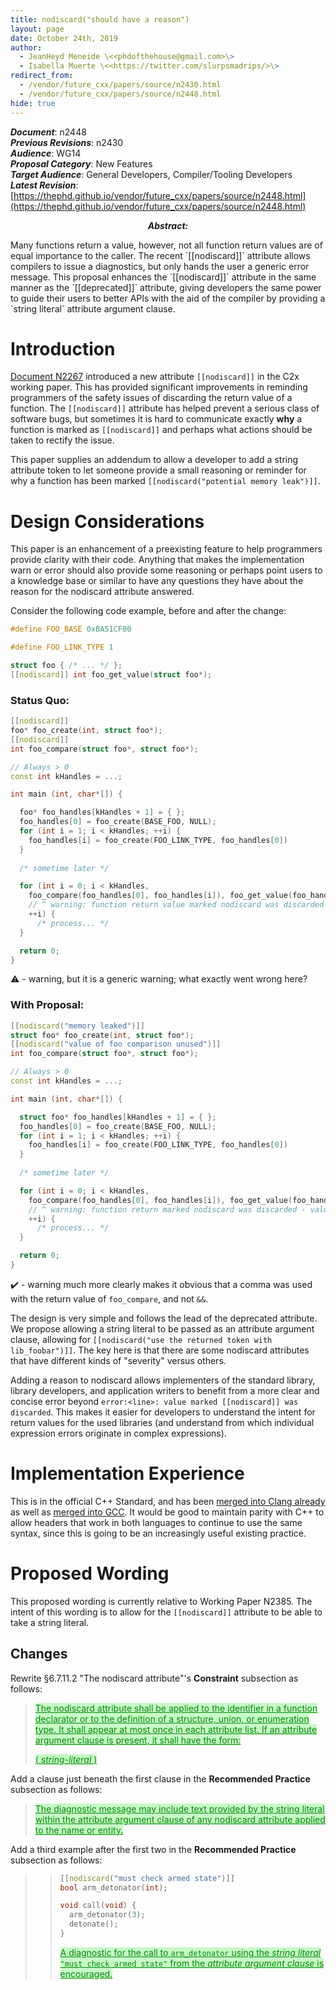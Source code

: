 ```yaml
---
title: nodiscard("should have a reason")
layout: page
date: October 24th, 2019
author:
  - JeanHeyd Meneide \<<phdofthehouse@gmail.com>\>
  - Isabella Muerte \<<https://twitter.com/slurpsmadrips/>\>
redirect_from:
  - /vendor/future_cxx/papers/source/n2430.html
  - /vendor/future_cxx/papers/source/n2448.html
hide: true
---
```


<style>
pre {
  margin-top: 0px;
  margin-bottom: 0px;
}
.ins, ins, ins *, span.ins, span.ins * {
  background-color: rgb(200, 250, 200);
  color: rgb(0, 136, 0);
  text-decoration: underline;
}
.del, del, del *, span.del, span.del * {
  background-color: rgb(250, 200, 200);
  color: rgb(255, 0, 0);
  text-decoration: line-through;
  text-decoration-color: rgb(255, 0, 0);
}
math, span.math {
  font-family: serif;
  font-style: italic;
}
ul {
  list-style-type: "— ";
}
blockquote {
  counter-reset: paragraph;
}
div.numbered, div.newnumbered {
  margin-left: 2em;
  margin-top: 1em;
  margin-bottom: 1em;
}
div.numbered:before, div.newnumbered:before {
  position: absolute;
  margin-left: -2em;
  display-style: block;
}
div.numbered:before {
  content: counter(paragraph);
  counter-increment: paragraph;
}
div.newnumbered:before {
  content: "�";
}
div.numbered ul, div.newnumbered ul {
  counter-reset: list_item;
}
div.numbered li, div.newnumbered li {
  margin-left: 3em;
}
div.numbered li:before, div.newnumbered li:before {
  position: absolute;
  margin-left: -4.8em;
  display-style: block;
}
div.numbered li:before {
  content: "(" counter(paragraph) "." counter(list_item) ")";
  counter-increment: list_item;
}
div.newnumbered li:before {
  content: "(�." counter(list_item) ")";
  counter-increment: list_item;
}
</style>

_**Document**_: n2448  
_**Previous Revisions**_: n2430  
_**Audience**_: WG14  
_**Proposal Category**_: New Features  
_**Target Audience**_: General Developers, Compiler/Tooling Developers  
_**Latest Revision**_: [https://thephd.github.io/vendor/future_cxx/papers/source/n2448.html](https://thephd.github.io/vendor/future_cxx/papers/source/n2448.html)

<p style="text-align: center">
<span style="font-style: italic; font-weight: bold">Abstract:</span>
<p>Many functions return a value, however, not all function return values are of equal importance to the caller. The recent `[[nodiscard]]` attribute allows compilers to issue a diagnostics, but only hands the user a generic error message. This proposal enhances the `[[nodiscard]]` attribute in the same manner as the `[[deprecated]]` attribute, giving developers the same power to guide their users to better APIs with the aid of the compiler by providing a `string literal` attribute argument clause.</p>
</p>



# Introduction

[Document N2267](http://www.open-std.org/jtc1/sc22/wg14/www/docs/n2267.pdf) introduced a new attribute `[[nodiscard]]` in the C2x working paper. This has provided significant improvements in reminding programmers of the safety issues of discarding the return value of a function. The `[[nodiscard]]` attribute has helped prevent a serious class of software bugs, but sometimes it is hard to communicate exactly **why** a function is marked as `[[nodiscard]]` and perhaps what actions should be taken to rectify the issue.

This paper supplies an addendum to allow a developer to add a string attribute token to let someone provide a small reasoning or reminder for why a function has been marked `[[nodiscard("potential memory leak")]]`.



# Design Considerations

This paper is an enhancement of a preexisting feature to help programmers provide clarity with their code. Anything that makes the implementation warn or error should also provide some reasoning or perhaps point users to a knowledge base or similar to have any questions they have about the reason for the nodiscard attribute answered.


Consider the following code example, before and after the change:

```c++
#define FOO_BASE 0xBA51CF00

#define FOO_LINK_TYPE 1

struct foo { /* ... */ };
[[nodiscard]] int foo_get_value(struct foo*);
```

### Status Quo:

```c++
[[nodiscard]] 
foo* foo_create(int, struct foo*);
[[nodiscard]] 
int foo_compare(struct foo*, struct foo*);

// Always > 0
const int kHandles = ...;

int main (int, char*[]) {

  foo* foo_handles[kHandles + 1] = { };
  foo_handles[0] = foo_create(BASE_FOO, NULL);
  for (int i = 1; i < kHandles; ++i) {
    foo_handles[i] = foo_create(FOO_LINK_TYPE, foo_handles[0])
  }
  
  /* sometime later */

  for (int i = 0; i < kHandles, 
    foo_compare(foo_handles[0], foo_handles[i]), foo_get_value(foo_handles[i]) > 0; 
    // ^ warning: function return value marked nodiscard was discarded
    ++i) {
      /* process... */
  }

  return 0;
}
```

⚠️ - warning, but it is a generic warning; what exactly went wrong here?

### With Proposal:

```c++
[[nodiscard("memory leaked")]] 
struct foo* foo_create(int, struct foo*);
[[nodiscard("value of foo comparison unused")]] 
int foo_compare(struct foo*, struct foo*);

// Always > 0
const int kHandles = ...;

int main (int, char*[]) {

  struct foo* foo_handles[kHandles + 1] = { };
  foo_handles[0] = foo_create(BASE_FOO, NULL);
  for (int i = 1; i < kHandles; ++i) {
    foo_handles[i] = foo_create(FOO_LINK_TYPE, foo_handles[0])
  }
  
  /* sometime later */

  for (int i = 0; i < kHandles, 
    foo_compare(foo_handles[0], foo_handles[i]), foo_get_value(foo_handles[i]) > 0; 
    // ^ warning: function return marked nodiscard was discarded - value of foo comparison unused
    ++i) {
      /* process... */
  }

  return 0;
}
```

✔️ - warning much more clearly makes it obvious that a comma was used with the return value of `foo_compare`, and not `&&`.


The design is very simple and follows the lead of the deprecated attribute. We propose allowing a string literal to be passed as an attribute argument clause, allowing for `[[nodiscard("use the returned token with lib_foobar")]]`. The key here is that there are some nodiscard attributes that have different kinds of "severity" versus others.

Adding a reason to nodiscard allows implementers of the standard library, library developers, and application writers to benefit from a more clear and concise error beyond `error:<line>: value marked [[nodiscard]] was discarded`. This makes it easier for developers to understand the intent for return values for the used libraries (and understand from which individual expression errors originate in complex expressions).



# Implementation Experience

This is in the official C++ Standard, and has been [merged into Clang already](http://lists.llvm.org/pipermail/cfe-commits/Week-of-Mon-20190715/280158.html) as well as [merged into GCC](https://gcc.gnu.org/bugzilla/show_bug.cgi?id=91368). It would be good to maintain parity with C++ to allow headers that work in both languages to continue to use the same syntax, since this is going to be an increasingly useful existing practice.



# Proposed Wording

This proposed wording is currently relative to Working Paper N2385. The intent of this wording is to allow for the `[[nodiscard]]` attribute to be able to take a string literal.


## Changes

Rewrite §6.7.11.2 "The nodiscard attribute"'s **Constraint** subsection as follows:

> <ins>The nodiscard attribute shall be applied to the identifier in a function declarator or to the definition of a structure, union, or enumeration type. It shall appear at most once in each attribute list. If an attribute argument clause is present, it shall have the form:</ins>
> 
> <ins>( *string-literal* )</ins>

Add a clause just beneath the first clause in the **Recommended Practice** subsection as follows:

> <ins>The diagnostic message may include text provided by the string literal within the attribute argument clause of any nodiscard attribute applied to the name or entity.</ins>

Add a third example after the first two in the **Recommended Practice** subsection as follows:

> > ```c++
> > [[nodiscard("must check armed state")]] 
> > bool arm_detonator(int);
> > 
> > void call(void) {
> >   arm_detonator(3);
> >   detonate();
> > }
> > ```
> > <ins>A diagnostic for the call to `arm_detonator` using the *string literal* `"must check armed state"` from the *attribute argument clause* is encouraged.</ins>

